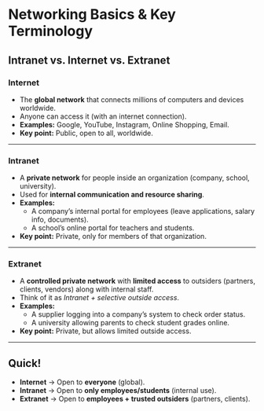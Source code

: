 # Networking Basics & Key Terminology


## Intranet vs. Internet vs. Extranet

### Internet
- The **global network** that connects millions of computers and devices worldwide.  
- Anyone can access it (with an internet connection).  
- **Examples:** Google, YouTube, Instagram, Online Shopping, Email.  
- **Key point:** Public, open to all, worldwide.  

---

### Intranet
- A **private network** for people inside an organization (company, school, university).  
- Used for **internal communication and resource sharing**.  
- **Examples:**
  - A company’s internal portal for employees (leave applications, salary info, documents).  
  - A school’s online portal for teachers and students.  
- **Key point:** Private, only for members of that organization.  

---

### Extranet
- A **controlled private network** with **limited access** to outsiders (partners, clients, vendors) along with internal staff.  
- Think of it as *Intranet + selective outside access*.  
- **Examples:**
  - A supplier logging into a company’s system to check order status.  
  - A university allowing parents to check student grades online.  
- **Key point:** Private, but allows limited outside access.  

---

## Quick! 
- **Internet** → Open to **everyone** (global).  
- **Intranet** → Open to **only employees/students** (internal use).  
- **Extranet** → Open to **employees + trusted outsiders** (partners, clients).  
